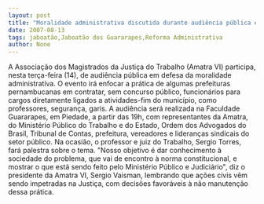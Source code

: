 ```yaml
---
layout: post
title: "Moralidade administrativa discutida durante audiência pública em Jaboatão dos Guararapes "
date: 2007-08-13
tags: jaboatão,Jaboatão dos Guararapes,Reforma Administrativa
author: None
---
```

A Associa&ccedil;&atilde;o dos Magistrados da Justi&ccedil;a do Trabalho (Amatra VI) participa, nesta ter&ccedil;a-feira (14), de audi&ecirc;ncia p&uacute;blica em defesa da moralidade administrativa. O evento ir&aacute; enfocar a pr&aacute;tica de algumas prefeituras pernambucanas em contratar, sem concurso p&uacute;blico, funcion&aacute;rios para cargos diretamente ligados a atividades-fim do munic&iacute;pio, como professores, seguran&ccedil;a, garis. 
A audi&ecirc;ncia ser&aacute; realizada na Faculdade Guararapes, em Piedade, a partir das 19h, com representantes da Amatra, do Minist&eacute;rio P&uacute;blico do Trabalho e do Estado, Ordem dos Advogados do Brasil, Tribunal de Contas, prefeitura, vereadores e lideran&ccedil;as sindicais do setor p&uacute;blico. 
Na ocasi&atilde;o, o professor e juiz do Trabalho, Sergio Torres, far&aacute; palestra sobre o tema. &quot;Nosso objetivo &eacute; dar conhecimento &agrave; sociedade do problema, que vai de encontro &agrave; norma constitucional, e mostrar o que est&aacute; sendo feito pelo Minist&eacute;rio P&uacute;blico e Judici&aacute;rio&quot;, diz o presidente da Amatra VI, Sergio Vaisman, lembrando que a&ccedil;&otilde;es civis v&ecirc;m sendo impetradas na Justi&ccedil;a, com decis&otilde;es favor&aacute;veis &agrave; n&atilde;o manuten&ccedil;&atilde;o dessa pr&aacute;tica.  